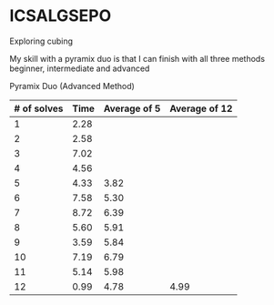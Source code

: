 # ICSALGSEPO
Exploring cubing 

My skill with a pyramix duo is that I can finish with all three methods beginner, intermediate and advanced

Pyramix Duo (Advanced Method)

| # of solves | Time | Average of 5 | Average of 12 |
| ----------- | ---- | ------------ | ------------- |
| 1 | 2.28 | | | 
| 2 | 2.58 | | | 
| 3 | 7.02 | | | 
| 4 | 4.56 | | | 
| 5 | 4.33 | 3.82 | | 
| 6 | 7.58 | 5.30 | |  
| 7 | 8.72 | 6.39 | | 
| 8 | 5.60 | 5.91 | |
| 9 | 3.59 | 5.84 | |
| 10 | 7.19 | 6.79 | |
| 11 | 5.14 | 5.98 | |
| 12 | 0.99 | 4.78 | 4.99 |
